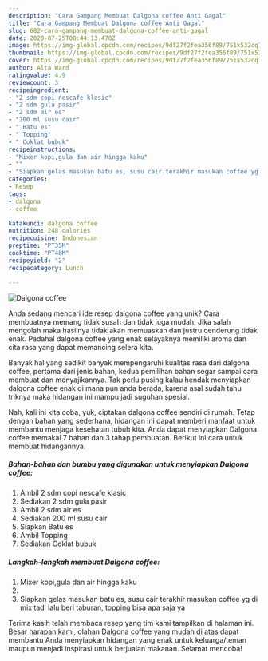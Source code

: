 ```yaml
---
description: "Cara Gampang Membuat Dalgona coffee Anti Gagal"
title: "Cara Gampang Membuat Dalgona coffee Anti Gagal"
slug: 682-cara-gampang-membuat-dalgona-coffee-anti-gagal
date: 2020-07-25T08:44:13.470Z
image: https://img-global.cpcdn.com/recipes/9df27f2fea356f89/751x532cq70/dalgona-coffee-foto-resep-utama.jpg
thumbnail: https://img-global.cpcdn.com/recipes/9df27f2fea356f89/751x532cq70/dalgona-coffee-foto-resep-utama.jpg
cover: https://img-global.cpcdn.com/recipes/9df27f2fea356f89/751x532cq70/dalgona-coffee-foto-resep-utama.jpg
author: Alta Ward
ratingvalue: 4.9
reviewcount: 3
recipeingredient:
- "2 sdm copi nescafe klasic"
- "2 sdm gula pasir"
- "2 sdm air es"
- "200 ml susu cair"
- " Batu es"
- " Topping"
- " Coklat bubuk"
recipeinstructions:
- "Mixer kopi,gula dan air hingga kaku"
- ""
- "Siapkan gelas masukan batu es, susu cair terakhir masukan coffee yg di mix tadi lalu beri taburan, topping bisa apa saja ya"
categories:
- Resep
tags:
- dalgona
- coffee

katakunci: dalgona coffee 
nutrition: 248 calories
recipecuisine: Indonesian
preptime: "PT35M"
cooktime: "PT48M"
recipeyield: "2"
recipecategory: Lunch

---
```



![Dalgona coffee](https://img-global.cpcdn.com/recipes/9df27f2fea356f89/751x532cq70/dalgona-coffee-foto-resep-utama.jpg)

Anda sedang mencari ide resep dalgona coffee yang unik? Cara membuatnya memang tidak susah dan tidak juga mudah. Jika salah mengolah maka hasilnya tidak akan memuaskan dan justru cenderung tidak enak. Padahal dalgona coffee yang enak selayaknya memiliki aroma dan cita rasa yang dapat memancing selera kita.



Banyak hal yang sedikit banyak mempengaruhi kualitas rasa dari dalgona coffee, pertama dari jenis bahan, kedua pemilihan bahan segar sampai cara membuat dan menyajikannya. Tak perlu pusing kalau hendak menyiapkan dalgona coffee enak di mana pun anda berada, karena asal sudah tahu triknya maka hidangan ini mampu jadi suguhan spesial.


Nah, kali ini kita coba, yuk, ciptakan dalgona coffee sendiri di rumah. Tetap dengan bahan yang sederhana, hidangan ini dapat memberi manfaat untuk membantu menjaga kesehatan tubuh kita. Anda dapat menyiapkan Dalgona coffee memakai 7 bahan dan 3 tahap pembuatan. Berikut ini cara untuk membuat hidangannya.

<!--inarticleads1-->

##### Bahan-bahan dan bumbu yang digunakan untuk menyiapkan Dalgona coffee:

1. Ambil 2 sdm copi nescafe klasic
1. Sediakan 2 sdm gula pasir
1. Ambil 2 sdm air es
1. Sediakan 200 ml susu cair
1. Siapkan  Batu es
1. Ambil  Topping
1. Sediakan  Coklat bubuk




<!--inarticleads2-->

##### Langkah-langkah membuat Dalgona coffee:

1. Mixer kopi,gula dan air hingga kaku
1. 
1. Siapkan gelas masukan batu es, susu cair terakhir masukan coffee yg di mix tadi lalu beri taburan, topping bisa apa saja ya




Terima kasih telah membaca resep yang tim kami tampilkan di halaman ini. Besar harapan kami, olahan Dalgona coffee yang mudah di atas dapat membantu Anda menyiapkan hidangan yang enak untuk keluarga/teman maupun menjadi inspirasi untuk berjualan makanan. Selamat mencoba!
